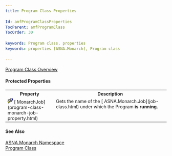 ```yaml
---
title: Program Class Properties

Id: amfProgramClassProperties
TocParent: amfProgramClass
TocOrder: 30

keywords: Program class, properties
keywords: properties [ASNA.Monarch], Program class

---
```


[Program Class Overview](program-class.html) 
<!-- start public properties table -->	

#### Protected Properties
<table class="mytable" cellspacing="0" cellpadding="4" width="90%">
          <colgroup>
            <col width="30%" />
            <col width="70%" />
          </colgroup>
          <tr>
            <th>Property</th>
            <th>Description</th>
          </tr>
<!-- end copy BUT put in extra div and end of table -->
          <tr valign="top">
            <td><img id="Img2" style="WIDTH: 16px; HEIGHT: 16px" alt="protected property" src="images/protected-property.bmp" width="15" border="0" x-maintain-ratio="TRUE" />
              [
              MonarchJob](program-class-monarch-job-property.html)
            </td>
            <td>Gets the name of the 
            [
            ASNA.Monarch.Job](job-class.html) under which the Program
            <strong />is running.</td>
          </tr>
</table>

#### See Also
[ASNA.Monarch Namespace](monarch-namespace.html) <br /> [Program Class](program-class.html)
